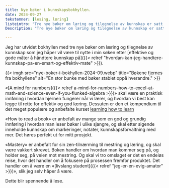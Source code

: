 ```yaml
---
title: Nye bøker i kunnskapsbokhyllen.
date: 2024-09-27
tekstemner: [lesing, læring]
listeintro: "Tre nye bøker om læring og tilegnelse av kunnskap er satt inn i kunnskapsbokhyllen."
Description: "Tre nye bøker om læring og tilegnelse av kunnskap er satt inn i kunnskapsbokhyllen."

---
```

Jeg har utvidet bokhyllen med tre nye bøker om læring og tilegnelse av kunnskap som jeg håper vil være til nytte i min søken etter [effektive og gode måter å håndtere kunnskap på]({{< relref "hvordan-kan-jeg-handtere-kunnskap-pa-en-smart-og-effektiv-mate" >}}).

{{< imgh src="nye-boker-i-bokhyllen-2024-09.webp" title="Bøkene fjernes fra bokhyllene" alt="En stor bunke med bøker stablet oppå hverandre." >}}

«[A mind for numbers]({{< relref a-mind-for-numbers-how-to-excel-at-math-and-science-even-if-you-flunked-algebra >}})» skal være en praktisk innføring i hvordan hjernen fungerer når vi lærer, og hvordan vi best kan legge til rette for effektiv og god læring. Dessuten er den et kompendium til det meget populære og anbefalte kurset [learning how to learn](https://www.coursera.org/learn/learning-how-to-learn)

«How to read a book» er anbefalt av mange som en god og grundig innføring i hvordan man leser bøker i ulike sjangre, og skal etter sigende inneholde kunnskap om markeringer, notater, kunnskapsforvaltning med mer. Det høres perfekt ut for mitt prosjekt.

«Mastery» er anbefalt for sin zen-tilnærming til mestring og læring, og skal være vakkert skrevet. Boken handler om hvordan man kommer seg på, og holder seg, på veien mot mestring. Og skal vi tro omslaget er det en endeløs reise, hvor det handler om å fokusere på prosessen fremfor produktet. Det handler om å være en «[livslang student]({{< relref "jeg-er-en-evig-amator" >}})», slik jeg selv håper å være.

Dette blir spennende å lese.
